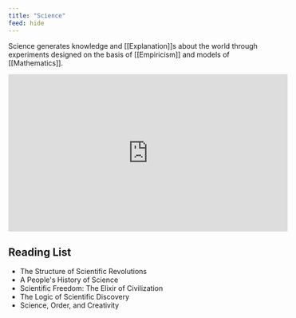 ```yaml
---
title: "Science"
feed: hide
---
```


Science generates knowledge and [[Explanation]]s about the world through experiments designed on the basis of [[Empiricism]] and models of [[Mathematics]]. 

<iframe width="560" height="315" src="https://www.youtube.com/embed/0KmimDq4cSU" title="YouTube video player" frameborder="0" allow="accelerometer; autoplay; clipboard-write; encrypted-media; gyroscope; picture-in-picture" allowfullscreen></iframe>


## Reading List

* The Structure of Scientific Revolutions
* A People's History of Science
* Scientific Freedom: The Elixir of Civilization
* The Logic of Scientific Discovery
* Science, Order, and Creativity